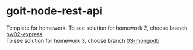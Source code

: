 # goit-node-rest-api

Template for homework.
To see solution for homework 2, choose branch [hw02-express](https://github.com/DimkaGrek/goit-node-rest-api/tree/hw02-express)  
To see solution for homework 3, choose branch [03-mongodb](https://github.com/DimkaGrek/goit-node-rest-api/tree/03-mongodb)
